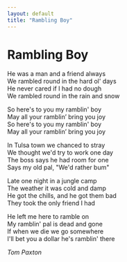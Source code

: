 ```yaml
---
layout: default
title: "Rambling Boy"
---
```


# Rambling Boy

He was a man and a friend always  
We rambled round in the hard ol' days  
He never cared if I had no dough  
We rambled round in the rain and snow  

So here's to you my ramblin' boy  
May all your ramblin’ bring you joy  
So here's to you my ramblin' boy  
May all your ramblin’ bring you joy  

In Tulsa town we chanced to stray  
We thought we'd try to work one day  
The boss says he had room for one  
Says my old pal, "We'd rather bum"  

Late one night in a jungle camp  
The weather it was cold and damp  
He got the chills, and he got them bad  
They took the only friend I had  

He left me here to ramble on  
My ramblin' pal is dead and gone  
If when we die we go somewhere  
I'll bet you a dollar he's ramblin' there  

*Tom Paxton*
